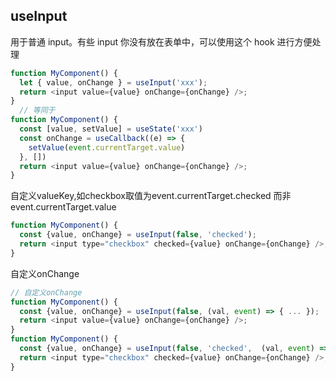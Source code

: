 ## useInput

用于普通 input。有些 input 你没有放在表单中，可以使用这个 hook 进行方便处理

```javascript
function MyComponent() {
  let { value, onChange } = useInput('xxx');
  return <input value={value} onChange={onChange} />;
}
  // 等同于
function MyComponent() {
  const [value, setValue] = useState('xxx')
  const onChange = useCallback((e) => {
    setValue(event.currentTarget.value)
  }, [])
  return <input value={value} onChange={onChange} />;
}
```

自定义valueKey,如checkbox取值为event.currentTarget.checked 而非event.currentTarget.value
```javascript
function MyComponent() {
  const {value, onChange} = useInput(false, 'checked');
  return <input type="checkbox" checked={value} onChange={onChange} />;
}
```
自定义onChange
```javascript
// 自定义onChange
function MyComponent() {
  const {value, onChange} = useInput(false, (val, event) => { ... });
  return <input value={value} onChange={onChange} />;
}
function MyComponent() {
  const {value, onChange} = useInput(false, 'checked',  (val, event) => { ... });
  return <input type="checkbox" checked={value} onChange={onChange} />;
}
```
